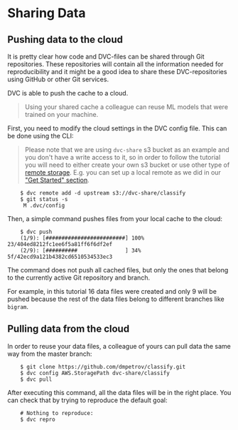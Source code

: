 # Sharing Data

## Pushing data to the cloud

It is pretty clear how code and DVC-files can be shared through Git
repositories. These repositories will contain all the information needed for
reproducibility and it might be a good idea to share these DVC-repositories using
GitHub or other Git services.

DVC is able to push the cache to a cloud.

> Using your shared cache a colleague can reuse ML models that were trained on
your machine.

First, you need to modify the cloud settings in the DVC config file. This can be 
done using the CLI:

> Please note that we are using `dvc-share` s3 bucket as an example and you don't
have a write access to it, so in order to follow the tutorial you will need to
either create your own s3 bucket or use other type of
[remote storage](/doc/commands-reference/remote). E.g. you can set up a local
remote as we did in our ["Get Started" section](/doc/get-started/configure).

```dvc
    $ dvc remote add -d upstream s3://dvc-share/classify
    $ git status -s
     M .dvc/config
```

Then, a simple command pushes files from your local cache to the cloud:

```dvc
    $ dvc push
    (1/9): [#########################] 100% 23/404ed8212fc1ee6f5a81ff6f6df2ef
    (2/9): [##########               ] 34% 5f/42ecd9a121b4382cd6510534533ec3
```

The command does not push all cached files, but only the ones that belong 
to the currently active Git repository and branch.

For example, in this tutorial 16 data files were created and only 9 will be
pushed because the rest of the data files belong to different branches like
`bigram`.

## Pulling data from the cloud

In order to reuse your data files, a colleague of yours can pull data the
same way from the master branch:

```dvc
    $ git clone https://github.com/dmpetrov/classify.git
    $ dvc config AWS.StoragePath dvc-share/classify
    $ dvc pull
```

After executing this command, all the data files will be in the right place. You can check
that by trying to reproduce the default goal:

```dvc
    # Nothing to reproduce:
    $ dvc repro
```
